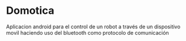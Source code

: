 # Domotica
Aplicacion android para el control de un robot a través de un dispositivo movil haciendo uso del bluetooth como protocolo de comunicación 
